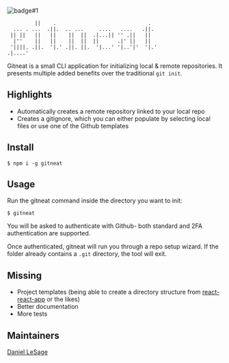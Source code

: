 ![badge#1](https://img.shields.io/github/languages/code-size/dlesage25/gitneat)

```
         ||    .                              .
  ... . ...  .||.  .. ...     ....   ....   .||.
 || ||   ||   ||    ||  ||  .|...|| '' .||   ||
  |''    ||   ||    ||  ||  ||      .|' ||   ||
 '||||. .||.  '|.' .||. ||.  '|...' '|..'|'  '|.'
.|....'
```

Gitneat is a small CLI application for initializing local &amp; remote repositories. It presents multiple added benefits over the traditional `git init`.

## Highlights

-   Automatically creates a remote repository linked to your local repo
-   Creates a gitignore, which you can either populate by selecting local files or use one of the Github templates

## Install

```console
$ npm i -g gitneat
```

## Usage

Run the gitneat command inside the directory you want to init:

```console
$ gitneat
```

You will be asked to authenticate with Github- both standard and 2FA authentication are supported.

Once authenticated, gitneat will run you through a repo setup wizard.
If the folder already contains a `.git` directory, the tool will exit.

## Missing

-   Project templates (being able to create a directory structure from [react-react-app](https://github.com/facebook/create-react-app) or the likes)
-   Better documentation
-   More tests

## Maintainers

[Daniel LeSage](https://github.com/dlesage25)
